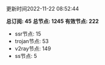 更新时间2022-11-22 08:52:44

**总订阅: 45**
**总节点: 1245**
**有效节点: 222**
- ssr节点: 15
- trojan节点: 53
- v2ray节点: 149
- ss节点: 5
